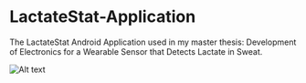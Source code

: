 # LactateStat-Application
The LactateStat Android Application used in my master thesis: Development of Electronics for a Wearable Sensor that Detects Lactate in Sweat.

![Alt text](https://i.imgur.com/XmiRHJy.png "Dashboard")
